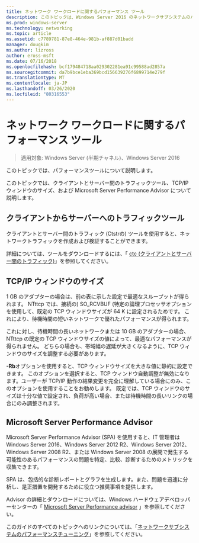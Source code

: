```yaml
---
title: ネットワーク ワークロードに関するパフォーマンス ツール
description: このトピックは、Windows Server 2016 のネットワークサブシステムのパフォーマンスチューニングガイドに含まれています。
ms.prod: windows-server
ms.technology: networking
ms.topic: article
ms.assetid: c7789781-87e8-464e-981b-af887d01badd
manager: dougkim
ms.author: lizross
author: eross-msft
ms.date: 07/16/2018
ms.openlocfilehash: bcf179484718aa029302281ea91c99588ad2857a
ms.sourcegitcommit: da7b9bce1eba369bcd156639276f6899714e279f
ms.translationtype: MT
ms.contentlocale: ja-JP
ms.lasthandoff: 03/26/2020
ms.locfileid: "80316553"
---
```

# <a name="performance-tools-for-network-workloads"></a>ネットワーク ワークロードに関するパフォーマンス ツール

>適用対象: Windows Server (半期チャネル)、Windows Server 2016

このトピックでは、パフォーマンスツールについて説明します。

このトピックでは、クライアントとサーバー間のトラフィックツール、TCP/IP ウィンドウのサイズ、および Microsoft Server Performance Advisor について説明します。

##  <a name="client-to-server-traffic-tool"></a><a name="bkmk_tuning"></a>クライアントからサーバーへのトラフィックツール

クライアントとサーバー間のトラフィック \(Ctstrの\) ツールを使用すると、ネットワークトラフィックを作成および検証することができます。

詳細については、ツールをダウンロードするには、「 [ctc (クライアントとサーバー間のトラフィック)](https://github.com/Microsoft/ctsTraffic)」を参照してください。
  
##  <a name="tcpip-window-size"></a><a name="bkmk_size"></a>TCP/IP ウィンドウのサイズ

1 GB のアダプターの場合は、前の表に示した設定で最適なスループットが得られます。 NTttcp では、接続の\) SO_RCVBUF \(特定の論理プロセッサオプションを使用して、既定の TCP ウィンドウサイズが 64 K に設定されるためです。 これにより、待機時間の短いネットワークで優れたパフォーマンスが得られます。  

これに対し、待機時間の長いネットワークまたは 10 GB のアダプターの場合、NTttcp の既定の TCP ウィンドウサイズの値によって、最適なパフォーマンスが得られません。 どちらの場合も、帯域幅の遅延が大きくなるように、TCP ウィンドウのサイズを調整する必要があります。  

**-Rb**オプションを使用すると、TCP ウィンドウサイズを大きな値に静的に設定できます。 このオプションを選択すると、TCP ウィンドウ自動調整が無効になります。ユーザーが TCP/IP 動作の結果変更を完全に理解している場合にのみ、このオプションを使用することをお勧めします。 既定では、TCP ウィンドウのサイズは十分な値で設定され、負荷が高い場合、または待機時間の長いリンクの場合にのみ調整されます。  

##  <a name="microsoft-server-performance-advisor"></a><a name="bkmk_advisor"></a>Microsoft Server Performance Advisor

Microsoft Server Performance Advisor \(SPA\) を使用すると、IT 管理者は Windows Server 2016、Windows Server 2012 R2、Windows Server 2012、Windows Server 2008 R2、または Windows Server 2008 の展開で発生する可能性のあるパフォーマンスの問題を特定、比較、診断するためのメトリックを収集できます。 

SPA は、包括的な診断レポートとグラフを生成します。また、問題を迅速に分析し、是正措置を開発するために役立つ推奨事項を提供します。  
  
 Advisor の詳細とダウンロードについては、Windows ハードウェアデベロッパーセンターの「 [Microsoft Server Performance advisor](https://msdn.microsoft.com/library/windows/hardware/dn481522.aspx) 」を参照してください。

このガイドのすべてのトピックへのリンクについては、「[ネットワークサブシステムのパフォーマンスチューニング](net-sub-performance-top.md)」を参照してください。